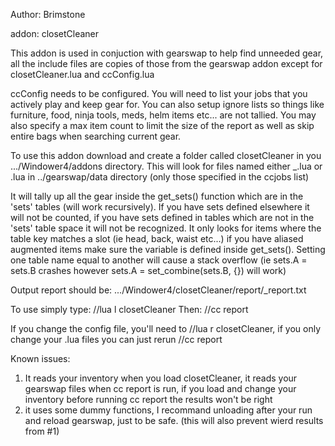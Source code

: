 Author: Brimstone

addon: closetCleaner

This addon is used in conjuction with gearswap to help find unneeded gear, all the include files are copies of those from the gearswap
addon except for closetCleaner.lua and ccConfig.lua

ccConfig needs to be configured. You will need to list your jobs that you actively play and keep gear for. You can also setup ignore lists so 
things like furniture, food, ninja tools, meds, helm items etc... are not tallied. You may also specify a max item count to limit the size of the report
as well as skip entire bags when searching current gear. 

To use this addon download and create a folder called closetCleaner in you .../Windower4/addons directory. This will look for files named
either <playername>_<job>.lua or <job>.lua in ../gearswap/data directory (only those specified in the ccjobs list)

It will tally up all the gear inside the get_sets() function which are in the 'sets' tables (will work recursively). If you have sets defined elsewhere it will not be counted, if you have
sets defined in tables which are not in the 'sets' table space it will not be recognized. It only looks for items where the table key matches a slot 
(ie head, back, waist etc...) if you have aliased augmented items make sure the variable is defined inside get_sets(). Setting one table name equal 
to another will cause a stack overflow (ie sets.A = sets.B crashes however sets.A = set_combine(sets.B, {}) will work) 

Output report should be: .../Windower4/closetCleaner/report/<playername>_report.txt

To use simply type: //lua l closetCleaner
Then: //cc report

If you change the config file, you'll need to //lua r closetCleaner, if you only change your <job>.lua files you can just rerun //cc report

Known issues:
1. It reads your inventory when you load closetCleaner, it reads your gearswap files when cc report is run, if you load and change your inventory before running cc report the results won't be right
2. it uses some dummy functions, I recommand unloading after your run and reload gearswap, just to be safe. (this will also prevent wierd results from #1)